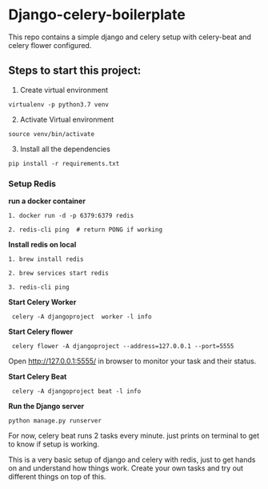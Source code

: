 # Django-celery-boilerplate
This repo contains a simple django and celery setup with celery-beat and celery flower configured. 


## Steps to start this project: 

1. Create virtual environment
```
virtualenv -p python3.7 venv
```
2. Activate Virtual environment
```
source venv/bin/activate
```
3. Install all the dependencies
```
pip install -r requirements.txt
```

### Setup Redis 


<B> run a docker container </B>
```
1. docker run -d -p 6379:6379 redis

2. redis-cli ping  # return PONG if working
```
<B> Install redis on local </B>

```
1. brew install redis

2. brew services start redis

3. redis-cli ping
```

<B>Start Celery  Worker </B>
```
 celery -A djangoproject  worker -l info
```


<B> Start Celery flower </B>
```
 celery flower -A djangoproject --address=127.0.0.1 --port=5555
```

Open http://127.0.0.1:5555/ in browser to monitor your task and their status.




<B> Start Celery Beat </B>
```
 celery -A djangoproject beat -l info
```
<B> Run the Django server </B>
```
python manage.py runserver
```

For now, celery beat runs 2 tasks every minute. just prints on terminal to get to know if setup is working. 


This is a very basic setup of django and celery with redis, just to get hands on and understand how things work. Create your own tasks and try out different things on top of this. 


